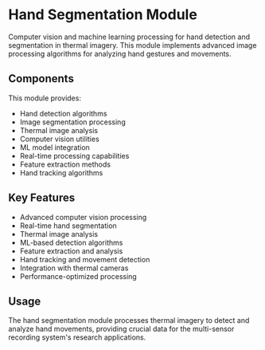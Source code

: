 # Hand Segmentation Module

Computer vision and machine learning processing for hand detection and segmentation in thermal imagery. This module implements advanced image processing algorithms for analyzing hand gestures and movements.

## Components

This module provides:
- Hand detection algorithms
- Image segmentation processing
- Thermal image analysis
- Computer vision utilities
- ML model integration
- Real-time processing capabilities
- Feature extraction methods
- Hand tracking algorithms

## Key Features

- Advanced computer vision processing
- Real-time hand segmentation
- Thermal image analysis
- ML-based detection algorithms
- Feature extraction and analysis
- Hand tracking and movement detection
- Integration with thermal cameras
- Performance-optimized processing

## Usage

The hand segmentation module processes thermal imagery to detect and analyze hand movements, providing crucial data for the multi-sensor recording system's research applications.